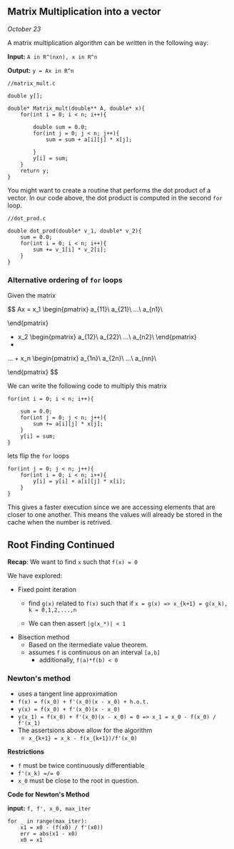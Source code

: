 ## Matrix Multiplication into a vector
*October 23*

A matrix multiplication algorithm can be written in the following way:

**Input:** `A in R^(nxn), x in R^n`

**Output:** `y = Ax in R^n`

```
//matrix_mult.c

double y[];

double* Matrix_mult(double** A, double* x){
    for(int i = 0; i < n; i++){

        double sum = 0.0;
        for(int j = 0; j < n; j++){
            sum = sum + a[i][j] * x[j];

        }
        y[i] = sum;
    }
    return y;
}
```

You might want to create a routine that performs the dot product of a vector. In our code above, the dot product is computed in the second `for` loop.

```
//dot_prod.c

double dot_prod(double* v_1, double* v_2){
    sum = 0.0;
    for(int i = 0; i < n; i++){
        sum += v_1[i] * v_2[i];
    }
}
```

### Alternative ordering of `for` loops

Given the matrix

$$
Ax = x_1
\begin{pmatrix}
a_{11}\\
a_{21}\\
...\\
a_{n1}\\

\end{pmatrix}

+ x_2
\begin{pmatrix}
a_{12}\\
a_{22}\\
...\\
a_{n2}\\
\end{pmatrix}
+
... +
x_n
\begin{pmatrix}
a_{1n}\\
a_{2n}\\
...\\
a_{nn}\\

\end{pmatrix}
$$

We can write the following code to multiply this matrix

```
for(int i = 0; i < n; i++){

    sum = 0.0;
    for(int j = 0; j < n; j++){
        sum += a[i][j] * x[j];
    }
    y[i] = sum;
}
```

lets flip the `for` loops

```
for(int j = 0; j < n; j++){
    for(int i = 0; i < n; i++){
        y[i] = y[i] + a[i][j] * x[i];
    }
}
```
This gives a faster execution since we are accessing elements that are closer to one another. This means the values will already be stored in the cache when the number is retrived.

## Root Finding Continued

**Recap**: We want to find `x` such that `f(x) = 0`

We have explored:
*   Fixed point iteration
    *   find `g(x)` related to `f(x)` such that if `x = g(x) => x_{k+1} = g(x_k), k = 0,1,2,...,n`

    *   We can then assert `|g(x_*)| < 1`
*   Bisection method
    *   Based on the itermediate value theorem.
    *   assumes `f` is continuous on an interval `[a,b]`
        *   additionally, `f(a)*f(b) < 0`

### Newton's method
*   uses a tangent line approximation
*   `f(x) = f(x_0) + f'(x_0)(x - x_0) + h.o.t.`
*   `y(x) = f(x_0) + f'(x_0)(x - x_0)`
*   `y(x_1) = f(x_0) + f'(x_0)(x - x_0) = 0 => x_1 = x_0 - f(x_0) / f'(x_1)`
*   The assertsions above allow for the algorithm
    * `x_{k+1} = x_k - f(x_{k+1})/f'(x_0)`

**Restrictions**
*   `f` must be twice continuously differentiable
*   `f'(x_k) =/= 0`
*   `x_0` must be close to the root in question.

**Code for Newton's Method**

**input:** `f, f', x_0, max_iter`

```
for _ in range(max_iter):
    x1 = x0 - (f(x0) / f'(x0))
    err = abs(x1 - x0)
    x0 = x1 
```

